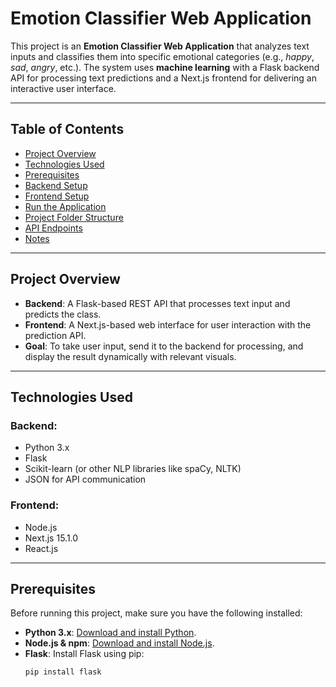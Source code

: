 # Emotion Classifier Web Application

This project is an **Emotion Classifier Web Application** that analyzes text inputs and classifies them into specific emotional categories (e.g., *happy*, *sad*, *angry*, etc.). The system uses **machine learning** with a Flask backend API for processing text predictions and a Next.js frontend for delivering an interactive user interface.

---

## Table of Contents
- [Project Overview](#project-overview)
- [Technologies Used](#technologies-used)
- [Prerequisites](#prerequisites)
- [Backend Setup](#backend-setup)
- [Frontend Setup](#frontend-setup)
- [Run the Application](#run-the-application)
- [Project Folder Structure](#project-folder-structure)
- [API Endpoints](#api-endpoints)
- [Notes](#notes)

---

## Project Overview

- **Backend**: A Flask-based REST API that processes text input and predicts the class.
- **Frontend**: A Next.js-based web interface for user interaction with the prediction API.
- **Goal**: To take user input, send it to the backend for processing, and display the result dynamically with relevant visuals.

---

## Technologies Used

### Backend:
- Python 3.x
- Flask
- Scikit-learn (or other NLP libraries like spaCy, NLTK)
- JSON for API communication

### Frontend:
- Node.js
- Next.js 15.1.0
- React.js


---

## Prerequisites

Before running this project, make sure you have the following installed:

- **Python 3.x**: [Download and install Python](https://www.python.org/).
- **Node.js & npm**: [Download and install Node.js](https://nodejs.org/).
- **Flask**: Install Flask using pip:
  ```bash
  pip install flask
